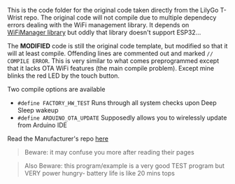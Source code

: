This is the code folder for the original code taken directly from the LilyGo T-Wrist repo. The original code will not compile due to multiple dependecy errors dealing with the WiFi management library. It depends on [WiFiManager library](https://github.com/tzapu/WiFiManager) but oddly that library doesn't support ESP32...

The **MODIFIED** code is still the original code template, but modified so that it will at least compile. Offending lines are commented out and marked `// COMPILE ERROR`. This is very similar to what comes preprogrammed except that it lacks OTA WiFi features (the main compile problem). Except mine blinks the red LED by the touch button.

Two compile options are available
+ `#define FACTORY_HW_TEST` Runs through all system checks upon Deep Sleep wakeup
+ `#define ARDUINO_OTA_UPDATE` Supposedly allows you to wirelessly update from Arduino IDE

Read the Manufacturer's repo [here](https://github.com/Xinyuan-LilyGO/LilyGo-T-Wristband/blob/master/examples/T-Wristband-LSM9DS1/README.MD)
> Beware: it may confuse you more after reading their pages

> Also Beware: this program/example is a very good TEST program but VERY power hungry- battery life is like 20 mins tops
